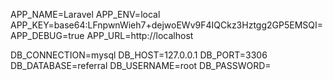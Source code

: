 APP_NAME=Laravel
APP_ENV=local
APP_KEY=base64:LFnpwnWieh7+dejwoEWv9F4IQCkz3Hztgg2GP5EMSQI=
APP_DEBUG=true
APP_URL=http://localhost

DB_CONNECTION=mysql
DB_HOST=127.0.0.1
DB_PORT=3306
DB_DATABASE=referral
DB_USERNAME=root
DB_PASSWORD=